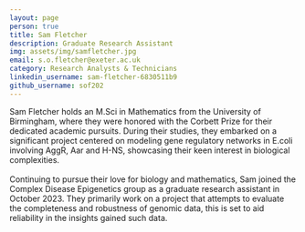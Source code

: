 ```yaml
---
layout: page
person: true
title: Sam Fletcher
description: Graduate Research Assistant
img: assets/img/samfletcher.jpg 
email: s.o.fletcher@exeter.ac.uk
category: Research Analysts & Technicians
linkedin_username: sam-fletcher-6830511b9
github_username: sof202
---
```


Sam Fletcher holds an M.Sci in Mathematics from the University of Birmingham, where they were honored with the Corbett Prize for their dedicated academic pursuits. During their studies, they embarked on a significant project centered on modeling gene regulatory networks in E.coli involving AggR, Aar and H-NS, showcasing their keen interest in biological complexities.\
\
 Continuing to pursue their love for biology and mathematics, Sam joined the Complex Disease Epigenetics group as a graduate research assistant in October 2023. They primarily work on a project that attempts to evaluate the completeness and robustness of genomic data, this is set to aid reliability in the insights gained such data.
